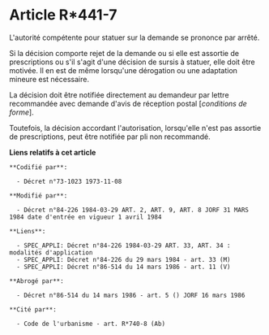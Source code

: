 # Article R*441-7

L'autorité compétente pour statuer sur la demande se prononce par arrêté.

Si la décision comporte rejet de la demande ou si elle est assortie de prescriptions ou s'il s'agit d'une décision de sursis
à statuer, elle doit être motivée. Il en est de même lorsqu'une dérogation ou une adaptation mineure est nécessaire.

La décision doit être notifiée directement au demandeur par lettre recommandée avec demande d'avis de réception postal
[*conditions de forme*].

Toutefois, la décision accordant l'autorisation, lorsqu'elle n'est pas assortie de prescriptions, peut être notifiée par pli
non recommandé.

**Liens relatifs à cet article**

	**Codifié par**:

	  - Décret n°73-1023 1973-11-08

	**Modifié par**:

	  - Décret n°84-226 1984-03-29 ART. 2, ART. 9, ART. 8 JORF 31 MARS 1984 date d'entrée en vigueur 1 avril 1984

	**Liens**:

	  - SPEC_APPLI: Décret n°84-226 1984-03-29 ART. 33, ART. 34 : modalités d'application
	  - SPEC_APPLI: Décret n°84-226 du 29 mars 1984 - art. 33 (M)
	  - SPEC_APPLI: Décret n°86-514 du 14 mars 1986 - art. 11 (V)

	**Abrogé par**:

	  - Décret n°86-514 du 14 mars 1986 - art. 5 () JORF 16 mars 1986

	**Cité par**:

	  - Code de l'urbanisme - art. R*740-8 (Ab)
